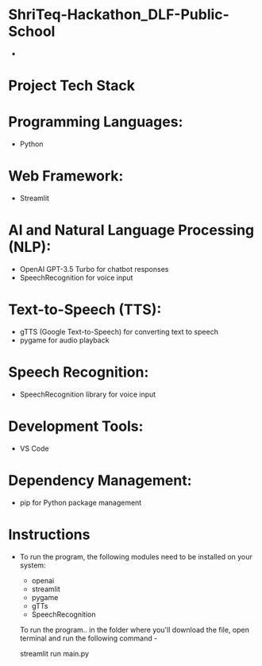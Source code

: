 # ShriTeq-Hackathon_DLF-Public-School
-

# Project Tech Stack

# Programming Languages:
- Python

# Web Framework:
- Streamlit

# AI and Natural Language Processing (NLP):
- OpenAI GPT-3.5 Turbo for chatbot responses
- SpeechRecognition for voice input

# Text-to-Speech (TTS):
- gTTS (Google Text-to-Speech) for converting text to speech
- pygame for audio playback

# Speech Recognition:
- SpeechRecognition library for voice input

# Development Tools:
- VS Code

# Dependency Management:
- pip for Python package management


# Instructions
- To run the program, the following modules need to be installed on your system:

	- openai
	- streamlit
 	- pygame
  	- gTTs
   	- SpeechRecognition


	To run the program..
	in the folder where you'll download the file, open terminal and run the following command - 

	streamlit run main.py


